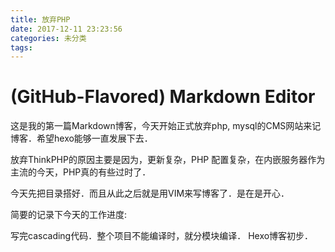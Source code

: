 ```yaml
---
title: 放弃PHP 
date: 2017-12-11 23:23:56
categories: 未分类
tags:
---
```



# (GitHub-Flavored) Markdown Editor

这是我的第一篇Markdown博客，今天开始正式放弃php, mysql的CMS网站来记博客．希望hexo能够一直发展下去．

放弃ThinkPHP的原因主要是因为，更新复杂，PHP 配置复杂，在内嵌服务器作为主流的今天，PHP真的有些过时了．

今天先把目录搭好．而且从此之后就是用VIM来写博客了．是在是开心．

简要的记录下今天的工作进度:

写完cascading代码．整个项目不能编译时，就分模块编译．
Hexo博客初步．
